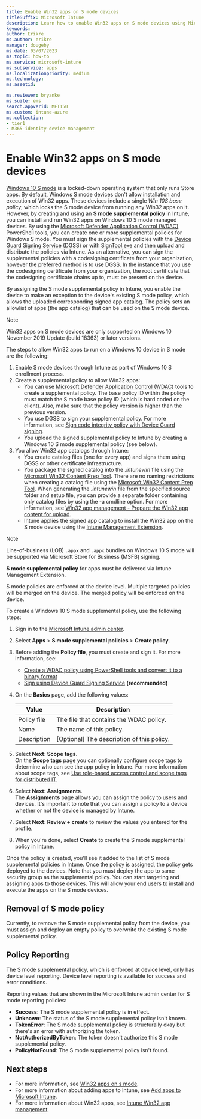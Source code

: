 ```yaml
---
title: Enable Win32 apps on S mode devices
titleSuffix: Microsoft Intune
description: Learn how to enable Win32 apps on S mode devices using Microsoft Intune.
keywords:
author: Erikre
ms.author: erikre
manager: dougeby
ms.date: 03/07/2023
ms.topic: how-to
ms.service: microsoft-intune
ms.subservice: apps
ms.localizationpriority: medium
ms.technology:
ms.assetid: 

ms.reviewer: bryanke
ms.suite: ems
search.appverid: MET150
ms.custom: intune-azure
ms.collection:
- tier1
- M365-identity-device-management
---
```


# Enable Win32 apps on S mode devices

[Windows 10 S mode](/windows/deployment/s-mode) is a locked-down operating system that only runs Store apps. By default, Windows S mode devices don't allow installation and execution of Win32 apps. These devices include a single *Win 10S base policy*, which locks the S mode device from running any Win32 apps on it. However, by creating and using an **S mode supplemental policy** in Intune, you can install and run Win32 apps on Windows 10 S mode managed devices. By using the [Microsoft Defender Application Control (WDAC)](/windows/security/threat-protection/windows-defender-application-control/windows-defender-application-control) PowerShell tools, you can create one or more supplemental policies for Windows S mode. You must sign the supplemental policies with the [Device Guard Signing Service (DGSS)](/microsoft-store/device-guard-signing-portal) or with [SignTool.exe](/windows/security/threat-protection/windows-defender-application-control/use-signed-policies-to-protect-windows-defender-application-control-against-tampering) and then upload and distribute the policies via Intune. As an alternative, you can sign the supplemental policies with a codesigning certificate from your organization, however the preferred method is to use DGSS. In the instance that you use the codesigning certificate from your organization, the root certificate that the codesigning certificate chains up to, must be present on the device.

By assigning the S mode supplemental policy in Intune, you enable the device to make an exception to the device's existing S mode policy, which allows the uploaded corresponding signed app catalog. The policy sets an allowlist of apps (the app catalog) that can be used on the S mode device.

> [!NOTE]
> Win32 apps on S mode devices are only supported on Windows 10 November 2019 Update (build 18363) or later versions.

<!-- Add WDAC tooling diagram  -->

The steps to allow Win32 apps to run on a Windows 10 device in S mode are the following:

1. Enable S mode devices through Intune as part of Windows 10 S enrollment process.
1. Create a supplemental policy to allow Win32 apps:
   - You can use [Microsoft Defender Application Control (WDAC)](/windows/security/threat-protection/windows-defender-application-control/windows-defender-application-control) tools to create a supplemental policy. The base policy ID within the policy must match the S mode base policy ID (which is hard coded on the client). Also, make sure that the policy version is higher than the previous version.
   - You use DGSS to sign your supplemental policy. For more information, see [Sign code integrity policy with Device Guard signing](/microsoft-store/sign-code-integrity-policy-with-device-guard-signing).
   - You upload the signed supplemental policy to Intune by creating a Windows 10 S mode supplemental policy (see below).
1. You allow Win32 app catalogs through Intune:
   - You create catalog files (one for every app) and signs them using DGSS or other certificate infrastructure.
   - You package the signed catalog into the *.intunewin* file using the [Microsoft Win32 Content Prep Tool](https://go.microsoft.com/fwlink/?linkid=2065730). There are no naming restrictions when creating a catalog file using the [Microsoft Win32 Content Prep Tool](https://go.microsoft.com/fwlink/?linkid=2065730). When generating the *.intunewin* file from the specified source folder and setup file, you can provide a separate folder containing only catalog files by using the -a cmdline option. For more information, see [Win32 app management - Prepare the Win32 app content for upload](apps-win32-app-management.md#prepare-the-win32-app-content-for-upload).
   - Intune applies the signed app catalog to install the Win32 app on the S mode device using the [Intune Management Extension](intune-management-extension.md).

> [!NOTE]
> Line-of-business (LOB) `.appx` and `.appx` bundles on Windows 10 S mode will be supported via Microsoft Store for Business (MSFB) signing.
>
> **S mode supplemental policy** for apps must be delivered via Intune Management Extension.
>
> S mode policies are enforced at the device level. Multiple targeted policies will be merged on the device. The merged policy will be enforced on the device.

To create a Windows 10 S mode supplemental policy, use the following steps:

1. Sign in to the [Microsoft Intune admin center](https://go.microsoft.com/fwlink/?linkid=2109431).
2. Select **Apps** > **S mode supplemental policies** > **Create policy**.
3. Before adding the **Policy file**, you must create and sign it. For more information, see:
    - [Create a WDAC policy using PowerShell tools and convert it to a binary format](/windows/security/threat-protection/windows-defender-application-control/lob-win32-apps-on-s)
    - [Sign using Device Guard Signing Service](/microsoft-store/device-guard-signing-portal) **(recommended)**

4. On the **Basics** page, add the following values:

    | Value | Description |
    |--------------|------------------------------------------------|
    | Policy file | The file that contains the WDAC policy. |
    | Name | The name of this policy. |
    | Description | [Optional] The description of this policy. |

1. Select **Next: Scope tags**.<br>
   On the **Scope tags** page you can optionally configure scope tags to determine who can see the app policy in Intune. For more information about scope tags, see [Use role-based access control and scope tags for distributed IT](../fundamentals/scope-tags.md).

1. Select **Next: Assignments**.<br>
   The **Assignments** page allows you can assign the policy to users and devices. It's important to note that you can assign a policy to a device whether or not the device is managed by Intune.
1. Select **Next: Review + create** to review the values you entered for the profile.
1. When you're done, select **Create** to create the S mode supplemental policy in Intune.

Once the policy is created, you'll see it added to the list of S mode supplemental policies in Intune. Once the policy is assigned, the policy gets deployed to the devices. Note that you must deploy the app to same security group as the supplemental policy. You can start targeting and assigning apps to those devices. This will allow your end users to install and execute the apps on the S mode devices.

## Removal of S mode policy

Currently, to remove the S mode supplemental policy from the device, you must assign and deploy an empty policy to overwrite the existing S mode supplemental policy.

## Policy Reporting

The S mode supplemental policy, which is enforced at device level, only has device level reporting. Device level reporting is available for success and error conditions.

Reporting values that are shown in the Microsoft Intune admin center for S mode reporting policies:

- **Success**: The S mode supplemental policy is in effect.
- **Unknown**: The status of the S mode supplemental policy isn't known.
- **TokenError**: The S mode supplemental policy is structurally okay but there's an error with authorizing the token.
- **NotAuthorizedByToken**: The token doesn't authorize this S mode supplemental policy.
- **PolicyNotFound**: The S mode supplemental policy isn't found.

## Next steps

- For more information, see [Win32 apps on s mode](/windows/security/threat-protection/windows-defender-application-control/lob-win32-apps-on-s).
- For more information about adding apps to Intune, see [Add apps to Microsoft Intune](apps-add.md).
- For more information about Win32 apps, see [Intune Win32 app management](apps-win32-app-management.md).
